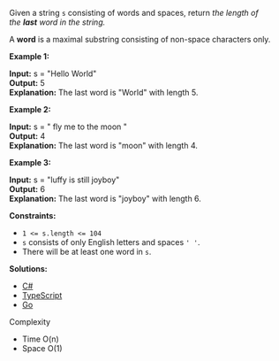 Given a string `s` consisting of words and spaces, return _the length of the **last** word in the string._

A **word** is a maximal substring consisting of non-space characters only.

**Example 1:**

**Input:** s = "Hello World"  
**Output:** 5  
**Explanation:** The last word is "World" with length 5.

**Example 2:**

**Input:** s = "   fly me   to   the moon  "  
**Output:** 4  
**Explanation:** The last word is "moon" with length 4.

**Example 3:**

**Input:** s = "luffy is still joyboy"  
**Output:** 6  
**Explanation:** The last word is "joyboy" with length 6.

**Constraints:**

- `1 <= s.length <= 104`
- `s` consists of only English letters and spaces `' '`.
- There will be at least one word in `s`.

**Solutions:**

- [C#](/array-string/length-of-last-word/length-of-last-word.cs)
- [TypeScript](/array-string/length-of-last-word/length-of-last-word.ts)
- [Go](/array-string/length-of-last-word/length-of-last-word.go)

Complexity
- Time O(n)
- Space O(1)